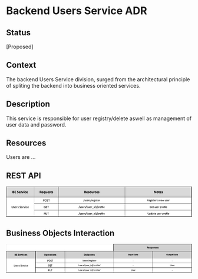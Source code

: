 # Backend Users Service ADR

## Status

[Proposed]

## Context

The backend Users Service division, surged from the architectural principle of spliting the backend into business oriented services. 

## Description

This service is responsible for user registry/delete aswell as management of user data and password.

## Resources

Users are ...

## REST API

<img src="../requests/assets/UsersService.png" alt="REST Users Service" />

## Business Objects Interaction


<img src="../business-objects/assets/UsersBOs-light.png" alt="Business Objects Interaction" />